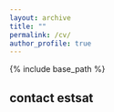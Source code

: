 ```yaml
---
layout: archive
title: ""
permalink: /cv/
author_profile: true
---
```


{% include base_path %}


## contact estsat
